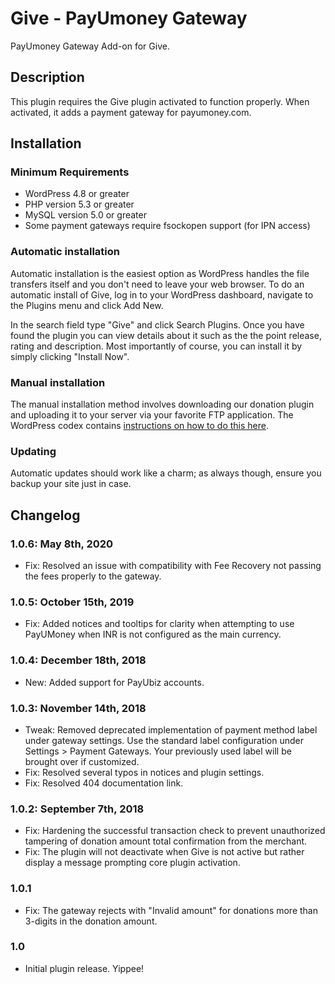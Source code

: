 # Give - PayUmoney Gateway #

PayUmoney Gateway Add-on for Give.

## Description ##

This plugin requires the Give plugin activated to function properly. When activated, it adds a payment gateway for payumoney.com.

## Installation ##

### Minimum Requirements ###

* WordPress 4.8 or greater
* PHP version 5.3 or greater
* MySQL version 5.0 or greater
* Some payment gateways require fsockopen support (for IPN access)

### Automatic installation ###

Automatic installation is the easiest option as WordPress handles the file transfers itself and you don't need to leave your web browser. To do an automatic install of Give, log in to your WordPress dashboard, navigate to the Plugins menu and click Add New.

In the search field type "Give" and click Search Plugins. Once you have found the plugin you can view details about it such as the the point release, rating and description. Most importantly of course, you can install it by simply clicking "Install Now".

### Manual installation ###

The manual installation method involves downloading our donation plugin and uploading it to your server via your favorite FTP application. The WordPress codex contains [instructions on how to do this here](http://codex.wordpress.org/Managing_Plugins#Manual_Plugin_Installation).

### Updating ###

Automatic updates should work like a charm; as always though, ensure you backup your site just in case.

## Changelog ##

### 1.0.6: May 8th, 2020 ###
* Fix: Resolved an issue with compatibility with Fee Recovery not passing the fees properly to the gateway.

### 1.0.5: October 15th, 2019 ###
* Fix: Added notices and tooltips for clarity when attempting to use PayUMoney when INR is not configured as the main currency.

### 1.0.4: December 18th, 2018 ###
* New: Added support for PayUbiz accounts.

### 1.0.3: November 14th, 2018 ###
* Tweak: Removed deprecated implementation of payment method label under gateway settings. Use the standard label configuration under Settings > Payment Gateways. Your previously used label will be brought over if customized.
* Fix: Resolved several typos in notices and plugin settings.
* Fix: Resolved 404 documentation link.

### 1.0.2: September 7th, 2018 ###
* Fix: Hardening the successful transaction check to prevent unauthorized tampering of donation amount total confirmation from the merchant.
* Fix: The plugin will not deactivate when Give is not active but rather display a message prompting core plugin activation.

### 1.0.1 ###
* Fix: The gateway rejects with "Invalid amount" for donations more than 3-digits in the donation amount.

### 1.0 ###
* Initial plugin release. Yippee!
